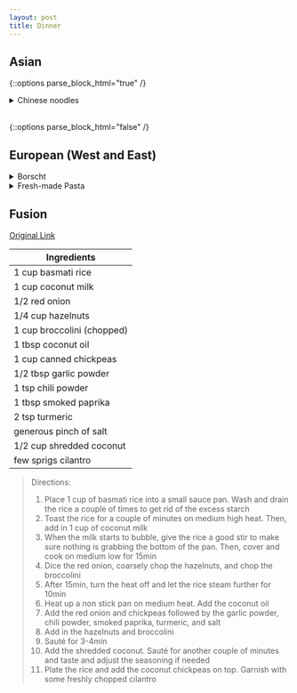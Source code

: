 ```yaml
---
layout: post
title: Dinner
---
```


## Asian

  {::options parse_block_html="true" /}

  <details><summary markdown="span">Chinese noodles</summary>
  [Original Link](https://whattocooktoday.com/dao-xiao-mian.html)  
    >  shape like pasta (roll out and cut to strips) 
  </details>
  <br/>

{::options parse_block_html="false" /}
  

## European (West and East)

<details>
  <summary>Borscht </summary>
  
  [Original Link](https://natashaskitchen.com/classic-russian-borscht-recipe/)

</details>


<details>
  <summary>Fresh-made Pasta </summary>

    [Original Link](https://www.loveandlemons.com/homemade-pasta-recipe/)

</details>
  
## Fusion 


  [Original Link](https://www.youtube.com/watch?v=i9EmC0pM1YE)

  | Ingredients |  
  | ---      |
  | 1 cup basmati rice | 
  | 1 cup coconut milk |
  | 1/2 red onion |
  | 1/4 cup hazelnuts |
  | 1 cup broccolini (chopped) |
  | 1 tbsp coconut oil |
  | 1 cup canned chickpeas |
  | 1/2 tbsp garlic powder |
  | 1 tsp chili powder |
  | 1 tbsp smoked paprika |
  | 2 tsp turmeric |
  | generous pinch of salt | 
  | 1/2 cup shredded coconut |
  | few sprigs cilantro |


  > Directions:  
  > 1. Place 1 cup of basmati rice into a small sauce pan.  Wash and drain the rice a couple of times to get rid of the excess starch
  > 2. Toast the rice for a couple of minutes on medium high heat.  Then, add in 1 cup of coconut milk
  > 3. When the milk starts to bubble, give the rice a good stir to make sure nothing is grabbing the bottom of the pan.  Then, cover and cook on medium low for 15min
  > 4. Dice the red onion, coarsely chop the hazelnuts, and chop the broccolini
  > 5. After 15min, turn the heat off and let the rice steam further for 10min
  > 6. Heat up a non stick pan on medium heat.  Add the coconut oil
  > 7. Add the red onion and chickpeas followed by the garlic powder, chili powder, smoked paprika, turmeric, and salt
  > 8. Add in the hazelnuts and broccolini
  > 9. Sauté for 3-4min
  > 10. Add the shredded coconut.  Sauté for another couple of minutes and taste and adjust the seasoning if needed
  > 11. Plate the rice and add the coconut chickpeas on top.  Garnish with some freshly chopped cilantro



